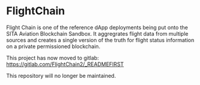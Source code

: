 # FlightChain

Flight Chain is one of the reference dApp deployments being put onto the SITA Aviation Blockchain Sandbox. 
It aggregrates flight data from multiple sources and creates a single version of the truth for flight status information 
on a private permissioned blockchain.

This project has now moved to gitlab: https://gitlab.com/FlightChain2/_READMEFIRST 

This repository will no longer be maintained.
